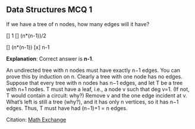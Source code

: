 ## Data Structures MCQ 1

If we have a tree of n nodes, how many edges will it have?

[]  1                      []  (n*(n-1))/2

[]  (n*(n-1))              [x]  n-1

**Explanation**: Correct answer is **n-1**. 

An undirected tree with n nodes must have exactly n−1 edges. You can prove this by induction on n. Clearly a tree with one node has no edges. Suppose that every tree with n nodes has n−1 edges, and let T be a tree with n+1 nodes. T must have a leaf, i.e., a node v such that deg v=1. (If not, T would contain a circuit: why?) Remove v and the one edge incident at v. What’s left is still a tree (why?), and it has only n vertices, so it has n−1 edges. Thus, T must have had (n−1)+1 = n edges.


Citation: [Math Exchange](https://math.stackexchange.com/a/454646/368759)
